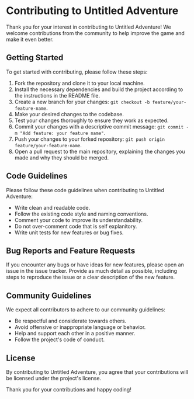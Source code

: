# Contributing to Untitled Adventure

Thank you for your interest in contributing to Untitled Adventure! We welcome contributions from the community to help improve the game and make it even better.

## Getting Started

To get started with contributing, please follow these steps:

1. Fork the repository and clone it to your local machine.
2. Install the necessary dependencies and build the project according to the instructions in the README file.
3. Create a new branch for your changes: `git checkout -b feature/your-feature-name`.
4. Make your desired changes to the codebase.
5. Test your changes thoroughly to ensure they work as expected.
6. Commit your changes with a descriptive commit message: `git commit -m "Add feature: your feature name"`.
7. Push your changes to your forked repository: `git push origin feature/your-feature-name`.
8. Open a pull request to the main repository, explaining the changes you made and why they should be merged.

## Code Guidelines

Please follow these code guidelines when contributing to Untitled Adventure:

- Write clean and readable code.
- Follow the existing code style and naming conventions.
- Comment your code to improve its understandability.
- Do not over-comment code that is self explanitory.
- Write unit tests for new features or bug fixes.
<!-- - Ensure your code passes all existing tests. -->

## Bug Reports and Feature Requests

If you encounter any bugs or have ideas for new features, please open an issue in the issue tracker. Provide as much detail as possible, including steps to reproduce the issue or a clear description of the new feature.

## Community Guidelines

We expect all contributors to adhere to our community guidelines:

- Be respectful and considerate towards others.
- Avoid offensive or inappropriate language or behavior.
- Help and support each other in a positive manner.
- Follow the project's code of conduct.

## License

By contributing to Untitled Adventure, you agree that your contributions will be licensed under the project's license.

Thank you for your contributions and happy coding!